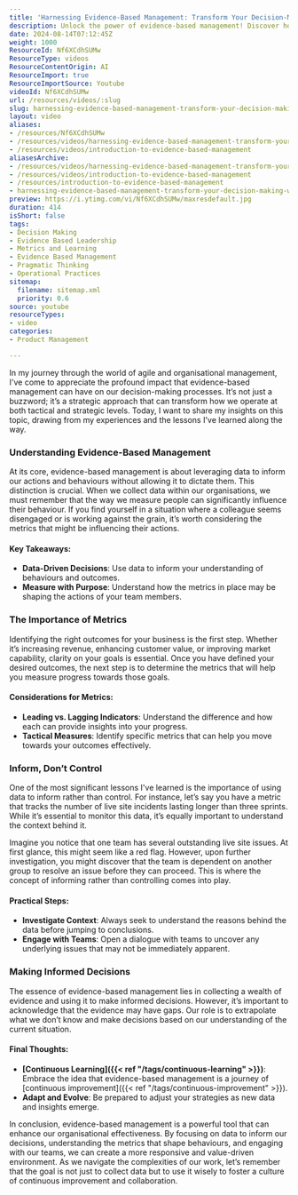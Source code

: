 ```yaml
---
title: 'Harnessing Evidence-Based Management: Transform Your Decision-Making with Data-Driven Insights'
description: Unlock the power of evidence-based management! Discover how data-driven decisions can transform your organisation and enhance team collaboration.
date: 2024-08-14T07:12:45Z
weight: 1000
ResourceId: Nf6XCdhSUMw
ResourceType: videos
ResourceContentOrigin: AI
ResourceImport: true
ResourceImportSource: Youtube
videoId: Nf6XCdhSUMw
url: /resources/videos/:slug
slug: harnessing-evidence-based-management-transform-your-decision-making-with-data-driven-insights
layout: video
aliases:
- /resources/Nf6XCdhSUMw
- /resources/videos/harnessing-evidence-based-management-transform-your-decision-making-with-data-driven-insights
- /resources/videos/introduction-to-evidence-based-management
aliasesArchive:
- /resources/videos/harnessing-evidence-based-management-transform-your-decision-making-with-data-driven-insights
- /resources/videos/introduction-to-evidence-based-management
- /resources/introduction-to-evidence-based-management
- harnessing-evidence-based-management-transform-your-decision-making-with-data-driven-insights
preview: https://i.ytimg.com/vi/Nf6XCdhSUMw/maxresdefault.jpg
duration: 414
isShort: false
tags:
- Decision Making
- Evidence Based Leadership
- Metrics and Learning
- Evidence Based Management
- Pragmatic Thinking
- Operational Practices
sitemap:
  filename: sitemap.xml
  priority: 0.6
source: youtube
resourceTypes:
- video
categories:
- Product Management

---
```

In my journey through the world of agile and organisational management, I've come to appreciate the profound impact that evidence-based management can have on our decision-making processes. It’s not just a buzzword; it’s a strategic approach that can transform how we operate at both tactical and strategic levels. Today, I want to share my insights on this topic, drawing from my experiences and the lessons I've learned along the way.

### Understanding Evidence-Based Management

At its core, evidence-based management is about leveraging data to inform our actions and behaviours without allowing it to dictate them. This distinction is crucial. When we collect data within our organisations, we must remember that the way we measure people can significantly influence their behaviour. If you find yourself in a situation where a colleague seems disengaged or is working against the grain, it’s worth considering the metrics that might be influencing their actions.

#### Key Takeaways:

- **Data-Driven Decisions**: Use data to inform your understanding of behaviours and outcomes.
- **Measure with Purpose**: Understand how the metrics in place may be shaping the actions of your team members.

### The Importance of Metrics

Identifying the right outcomes for your business is the first step. Whether it’s increasing revenue, enhancing customer value, or improving market capability, clarity on your goals is essential. Once you have defined your desired outcomes, the next step is to determine the metrics that will help you measure progress towards those goals.

#### Considerations for Metrics:

- **Leading vs. Lagging Indicators**: Understand the difference and how each can provide insights into your progress.
- **Tactical Measures**: Identify specific metrics that can help you move towards your outcomes effectively.

### Inform, Don’t Control

One of the most significant lessons I've learned is the importance of using data to inform rather than control. For instance, let’s say you have a metric that tracks the number of live site incidents lasting longer than three sprints. While it’s essential to monitor this data, it’s equally important to understand the context behind it.

Imagine you notice that one team has several outstanding live site issues. At first glance, this might seem like a red flag. However, upon further investigation, you might discover that the team is dependent on another group to resolve an issue before they can proceed. This is where the concept of informing rather than controlling comes into play. 

#### Practical Steps:

- **Investigate Context**: Always seek to understand the reasons behind the data before jumping to conclusions.
- **Engage with Teams**: Open a dialogue with teams to uncover any underlying issues that may not be immediately apparent.

### Making Informed Decisions

The essence of evidence-based management lies in collecting a wealth of evidence and using it to make informed decisions. However, it’s important to acknowledge that the evidence may have gaps. Our role is to extrapolate what we don’t know and make decisions based on our understanding of the current situation.

#### Final Thoughts:

- **[Continuous Learning]({{< ref "/tags/continuous-learning" >}})**: Embrace the idea that evidence-based management is a journey of [continuous improvement]({{< ref "/tags/continuous-improvement" >}}).
- **Adapt and Evolve**: Be prepared to adjust your strategies as new data and insights emerge.

In conclusion, evidence-based management is a powerful tool that can enhance our organisational effectiveness. By focusing on data to inform our decisions, understanding the metrics that shape behaviours, and engaging with our teams, we can create a more responsive and value-driven environment. As we navigate the complexities of our work, let’s remember that the goal is not just to collect data but to use it wisely to foster a culture of continuous improvement and collaboration.
